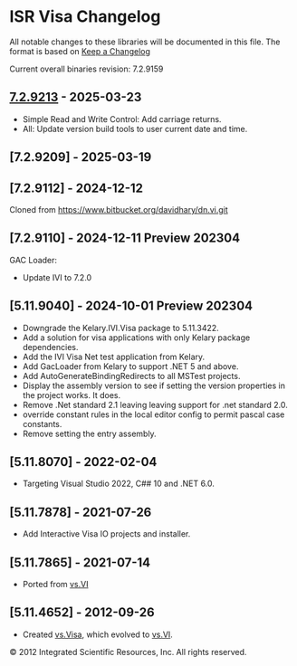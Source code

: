 # ISR Visa Changelog
All notable changes to these libraries will be documented in this file.
The format is based on [Keep a Changelog](https://keepachangelog.com/en/1.0.0/)

Current overall binaries revision: 7.2.9159

## [7.2.9213] - 2025-03-23
- Simple Read and Write Control: Add carriage returns.
- All: Update version build tools to user current date and time. 

## [7.2.9209] - 2025-03-19

## [7.2.9112] - 2024-12-12
Cloned from https://www.bitbucket.org/davidhary/dn.vi.git

## [7.2.9110] - 2024-12-11 Preview 202304
GAC Loader:
* Update IVI to 7.2.0

## [5.11.9040] - 2024-10-01 Preview 202304
* Downgrade the Kelary.IVI.Visa package to 5.11.3422.
* Add a solution for visa applications with only Kelary package dependencies.
* Add the IVI Visa Net test application from Kelary.
* Add GacLoader from Kelary to support .NET 5 and above.
* Add AutoGenerateBindingRedirects to all MSTest projects.
* Display the assembly version to see if setting the version properties in the project works. It does.
* Remove .Net standard 2.1 leaving leaving support for .net standard 2.0.
* override constant rules in the local editor config to permit pascal case constants.
* Remove setting the entry assembly.

## [5.11.8070] - 2022-02-04
* Targeting Visual Studio 2022, C## 10 and .NET 6.0.

## [5.11.7878] - 2021-07-26
* Add Interactive Visa IO projects and installer. 

## [5.11.7865] - 2021-07-14
* Ported from [vs.VI]

## [5.11.4652] - 2012-09-26
* Created [vs.Visa], which evolved to [vs.VI].

&copy; 2012 Integrated Scientific Resources, Inc. All rights reserved.

[7.2.9213]: https://www.github.com/atecoder/dn.vi.ivi
[vs.VI]: https://www.github.com/atecoder/dn.vi.ivi
[vs.Visa]: https://bitbucket.org/davidhary/vs.io.visa

